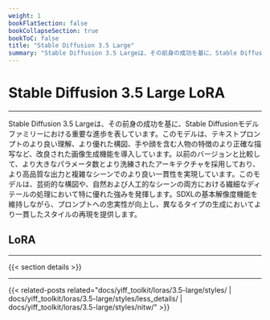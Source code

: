 ```yaml
---
weight: 1
bookFlatSection: false
bookCollapseSection: true
bookToC: false
title: "Stable Diffusion 3.5 Large"
summary: "Stable Diffusion 3.5 Largeは、その前身の成功を基に、Stable Diffusionモデルファミリーにおける重要な進歩を表しています。このモデルは、テキストプロンプトのより良い理解、より優れた構図、手や顔を含む人物の特徴のより正確な描写など、改良された画像生成機能を導入しています。以前のバージョンと比較して、より大きなパラメータ数とより洗練されたアーキテクチャを採用しており、より高品質な出力と複雑なシーンでのより良い一貫性を実現しています。このモデルは、芸術的な構図や、自然および人工的なシーンの両方における繊細なディテールの処理において特に優れた強みを発揮します。SDXLの基本解像度機能を維持しながら、プロンプトへの忠実性が向上し、異なるタイプの生成においてより一貫したスタイルの再現を提供します。"
---
```


<!--markdownlint-disable MD025 -->

# Stable Diffusion 3.5 Large LoRA

---

Stable Diffusion 3.5 Largeは、その前身の成功を基に、Stable Diffusionモデルファミリーにおける重要な進歩を表しています。このモデルは、テキストプロンプトのより良い理解、より優れた構図、手や顔を含む人物の特徴のより正確な描写など、改良された画像生成機能を導入しています。以前のバージョンと比較して、より大きなパラメータ数とより洗練されたアーキテクチャを採用しており、より高品質な出力と複雑なシーンでのより良い一貫性を実現しています。このモデルは、芸術的な構図や、自然および人工的なシーンの両方における繊細なディテールの処理において特に優れた強みを発揮します。SDXLの基本解像度機能を維持しながら、プロンプトへの忠実性が向上し、異なるタイプの生成においてより一貫したスタイルの再現を提供します。

## LoRA

---

{{< section details >}}

---

{{< related-posts related="docs/yiff_toolkit/loras/3.5-large/styles/ | docs/yiff_toolkit/loras/3.5-large/styles/less_details/ | docs/yiff_toolkit/loras/3.5-large/styles/nitw/" >}}
